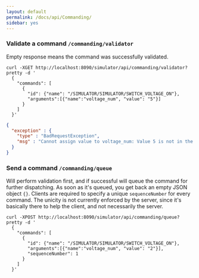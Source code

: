```yaml
---
layout: default
permalink: /docs/api/Commanding/
sidebar: yes
---
```


### Validate a command `/commanding/validator`
Empty response means the command was successfully validated.
```
curl -XGET http://localhost:8090/simulator/api/commanding/validator?pretty -d '
  {
    "commands": [
      {
        "id": {"name": "/SIMULATOR/SIMULATOR/SWITCH_VOLTAGE_ON"},
        "arguments":[{"name":"voltage_num", "value": "5"}]
      }
    ]
  }'
```
```json
{
  "exception" : {
    "type" : "BadRequestException",
    "msg" : "Cannot assign value to voltage_num: Value 5 is not in the range required for the type IntegerDataType name:voltage_num sizeInBits:32 signed: false, validRange: [1,3], encoding: IntegerDataEncoding(sizeInBits:8, encoding:unsigned, defaultCalibrator:null byteOrder:BIG_ENDIAN)"
  }
}
```

### Send a command `/commanding/queue`
Will perform validation first, and if successful will queue the command for further dispatching. As soon as it's queued, you get back an empty JSON object `{}`. Clients are required to specify a unique `sequenceNumber` for every command. The unicity is not currently enforced by the server, since it's basically there to help the client, and not necessarily the server.
```
curl -XPOST http://localhost:8090/simulator/api/commanding/queue?pretty -d '
  {
    "commands": [
      {
        "id": {"name": "/SIMULATOR/SIMULATOR/SWITCH_VOLTAGE_ON"},
        "arguments":[{"name":"voltage_num", "value": "2"}],
        "sequenceNumber": 1
      }
    ]
  }'
```
